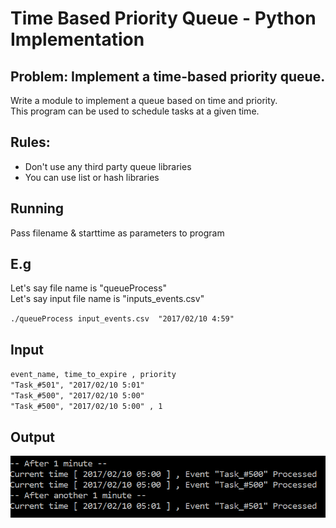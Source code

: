 # Time Based Priority Queue - Python Implementation

## Problem: Implement a time-based priority queue.

Write a module to implement a queue based on time and priority. <br>
This program can be used to schedule tasks at a given time.<br>

## Rules:<br>
- Don't use any third party queue libraries<br>
- You can use list or hash libraries<br>

## Running<br>
Pass filename & starttime as parameters to program<br>


## E.g <br>
Let's say file name is "queueProcess" <br>
Let's say input file name is "inputs_events.csv" <br>

` ./queueProcess input_events.csv  "2017/02/10 4:59" ` <br>

## Input <br>
`event_name, time_to_expire , priority`<br>
`"Task_#501", "2017/02/10 5:01"`<br>
`"Task_#500", "2017/02/10 5:00"`<br>
`"Task_#500", "2017/02/10 5:00" , 1`<br>

## Output <br>
![alt tag](https://github.com/lordzuko/Time-Based-Priority-Queue/blob/master/Data/output_inputs_events0.PNG)
